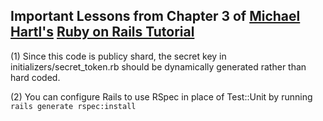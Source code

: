 ## Important Lessons from Chapter 3 of [Michael Hartl's](http://michaelhartl.com/) [Ruby on Rails Tutorial](http://railstutorial.org/)


(1) Since this code is publicy shard, the secret key in initializers/secret_token.rb should 
be dynamically generated rather than hard coded.

(2) You can configure Rails to use RSpec in place of Test::Unit by running ``rails generate rspec:install``
